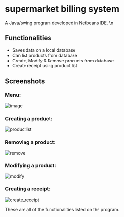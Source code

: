 # supermarket billing system
A Java/swing program developed in Netbeans IDE. \n

## Functionalities
- Saves data on a local database
- Can list products from database
- Create, Modify & Remove products from database
- Create receipt using product list

## Screenshots
### Menu:

![image](https://user-images.githubusercontent.com/36235930/215625162-c5438334-1221-42cc-b286-f42c784c9eff.png)

### Creating a product:

![productlist](https://user-images.githubusercontent.com/36235930/215627337-b2ae863d-b8a6-4de1-8013-e3ceb36f9547.gif)

### Removing a product:

![remove](https://user-images.githubusercontent.com/36235930/215629286-319c5abb-3666-4ab2-9ea0-987d17b44fce.gif)

### Modifying a product:

![modify](https://user-images.githubusercontent.com/36235930/215629357-be6070d6-318c-4572-859f-2202d55036a7.gif)

### Creating a receipt:

![create_receipt](https://user-images.githubusercontent.com/36235930/215629847-4da7f2d9-ee68-473d-816f-f478f56c0c0f.gif)


These are all of the functionalities listed on the program.
